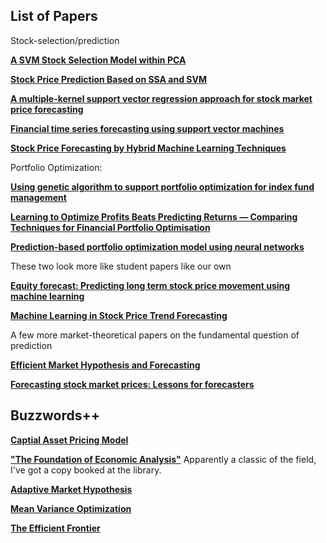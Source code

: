 ## List of Papers

Stock-selection/prediction

[__A SVM Stock Selection Model within PCA__](http://ac.els-cdn.com/S187705091400461X/1-s2.0-S187705091400461X-main.pdf?_tid=3f9102de-029a-11e7-9dd9-00000aacb361&acdnat=1488824897_21fdcac3bed5579329e7d43e1130efc7)

[__Stock Price Prediction Based on SSA and SVM__](http://ac.els-cdn.com/S1877050914004864/1-s2.0-S1877050914004864-main.pdf?_tid=38a3a662-029e-11e7-9d43-00000aab0f26&acdnat=1488826604_5ae06d57dfe72fcfaf541067a9603aa3)

[__A multiple-kernel support vector regression approach for stock market price forecasting__](https://pdfs.semanticscholar.org/c558/a4396d44666a2b86f1d83348edfdb1f6321d.pdf)

[__Financial time series forecasting using support vector machines__](http://lcsd2.svms.org/finance/Kim2003.pdf)

[__Stock Price Forecasting by Hybrid Machine Learning Techniques__](http://www.iaeng.org/publication/IMECS2009/IMECS2009_pp755-760.pdf)

Portfolio Optimization:

[__Using genetic algorithm to support portfolio optimization for index fund management__](http://ac.els-cdn.com/S0957417404001356/1-s2.0-S0957417404001356-main.pdf?_tid=61fc4414-0065-11e7-a298-00000aab0f02&acdnat=1488582289_943bb9d462a446923eaa71d0e4feefa3)

[__Learning to Optimize Profits Beats Predicting Returns —
Comparing Techniques for Financial Portfolio Optimisation__](http://s3.amazonaws.com/academia.edu.documents/30766418/p1681.pdf?AWSAccessKeyId=AKIAIWOWYYGZ2Y53UL3A&Expires=1488585797&Signature=ehSUGaMoFBEG7fmRZGS7m8cmIzg%3D&response-content-disposition=inline%3B%20filename%3DLearning_to_optimize_profits_beats_predi.pdf)

[__Prediction-based portfolio optimization model using neural networks__](http://ac.els-cdn.com/S092523120900040X/1-s2.0-S092523120900040X-main.pdf?_tid=6d254462-0065-11e7-a20b-00000aab0f02&acdnat=1488582308_a7f65e54f4d297427ba5d5b51d3dd8cc)

These two look more like student papers like our own

[__Equity forecast: Predicting long term stock price movement using machine learning__](https://arxiv.org/pdf/1603.00751.pdf)

[__Machine Learning in Stock Price Trend Forecasting__](http://cs229.stanford.edu/proj2013/DaiZhang-MachineLearningInStockPriceTrendForecasting.pdf)

A few more market-theoretical papers on the fundamental question of prediction

[__Efficient Market Hypothesis and Forecasting__](http://www.sciencedirect.com/science/article/pii/S0169207003000128)

[__Forecasting stock market prices: Lessons for forecasters__](http://www.sciencedirect.com/science/article/pii/016920709290003R)

## Buzzwords++

[__Captial Asset Pricing Model__](https://en.wikipedia.org/wiki/Capital_asset_pricing_model)

[__"The Foundation of Economic Analysis"__](https://en.wikipedia.org/wiki/Foundations_of_Economic_Analysis)
Apparently a classic of the field, I've got a copy booked at the library. 

[__Adaptive Market Hypothesis__](https://en.wikipedia.org/wiki/Adaptive_market_hypothesis)

[__Mean Variance Optimization__](https://en.wikipedia.org/wiki/Modern_portfolio_theory)

[__The Efficient Frontier__](https://en.wikipedia.org/wiki/Efficient_frontier)

